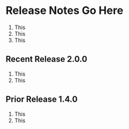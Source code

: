 # Release Notes Go Here
1. This
2. This
3. This

## Recent Release 2.0.0
1. This
2. This

## Prior Release 1.4.0
1. This
2. This
